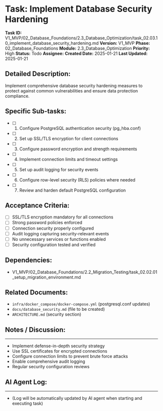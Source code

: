 # Task: Implement Database Security Hardening

**Task ID:** V1_MVP/02_Database_Foundations/2.3_Database_Optimization/task_02.03.10_implement_database_security_hardening.md
**Version:** V1_MVP
**Phase:** 02_Database_Foundations
**Module:** 2.3_Database_Optimization
**Priority:** High
**Status:** Todo
**Assignee:**
**Created Date:** 2025-01-21
**Last Updated:** 2025-01-21

## Detailed Description:
Implement comprehensive database security hardening measures to protect against common vulnerabilities and ensure data protection compliance.

## Specific Sub-tasks:
- [ ] 1. Configure PostgreSQL authentication security (pg_hba.conf)
- [ ] 2. Set up SSL/TLS encryption for client connections
- [ ] 3. Configure password encryption and strength requirements
- [ ] 4. Implement connection limits and timeout settings
- [ ] 5. Set up audit logging for security events
- [ ] 6. Configure row-level security (RLS) policies where needed
- [ ] 7. Review and harden default PostgreSQL configuration

## Acceptance Criteria:
- [ ] SSL/TLS encryption mandatory for all connections
- [ ] Strong password policies enforced
- [ ] Connection security properly configured
- [ ] Audit logging capturing security-relevant events
- [ ] No unnecessary services or functions enabled
- [ ] Security configuration tested and verified

## Dependencies:
- V1_MVP/02_Database_Foundations/2.2_Migration_Testing/task_02.02.01_setup_migration_environment.md

## Related Documents:
- `infra/docker_compose/docker-compose.yml` (postgresql.conf updates)
- `docs/database_security.md` (file to be created)
- `ARCHITECTURE.md` (security section)

## Notes / Discussion:
---
* Implement defense-in-depth security strategy
* Use SSL certificates for encrypted connections
* Configure connection limits to prevent brute force attacks
* Enable comprehensive audit logging
* Regular security configuration reviews

## AI Agent Log:
---
* (Log will be automatically updated by AI agent when starting and executing task)
